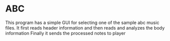 # ABC

This program has a simple GUI for selecting one of the sample abc music files.
It first reads header information and then reads and analyzes the body information 
Finally it sends the processed notes to player
